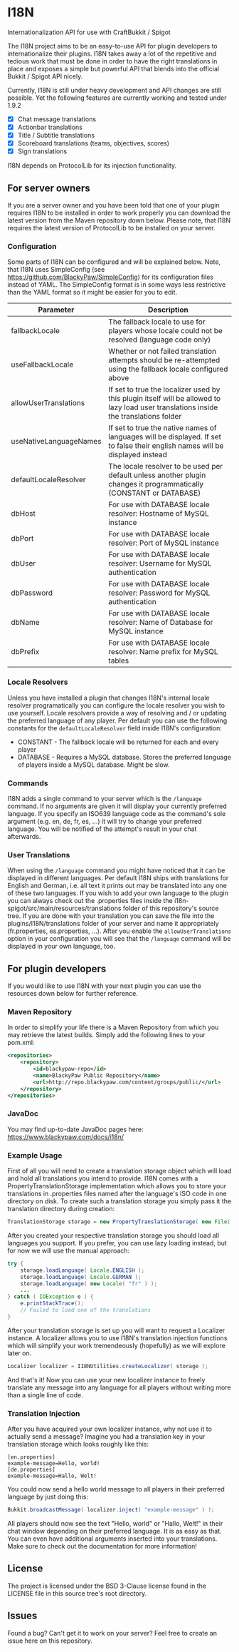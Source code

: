 # I18N
Internationalization API for use with CraftBukkit / Spigot

The I18N project aims to be an easy-to-use API for plugin developers to internationalize their plugins.
I18N takes away a lot of the repetitive and tedious work that must be done in order to have the right
translations in place and exposes a simple but powerful API that blends into the official Bukkit / Spigot
API nicely.

Currently, I18N is still under heavy development and API changes are still possible. Yet the following
features are currently working and tested under 1.9.2

- [x] Chat message translations
- [x] Actionbar translations
- [x] Title / Subtitle translations
- [x] Scoreboard translations (teams, objectives, scores)
- [x] Sign translations

I18N depends on ProtocolLib for its injection functionality.

## For server owners

If you are a server owner and you have been told that one of your plugin requires I18N to be installed in
order to work properly you can download the latest version from the Maven repository down below. Please note,
that I18N requires the latest version of ProtocolLib to be installed on your server.

### Configuration

Some parts of I18N can be configured and will be explained below. Note, that I18N uses SimpleConfig (see
https://github.com/BlackyPaw/SimpleConfig) for its configuration files instead of YAML. The SimpleConfig
format is in some ways less restrictive than the YAML format so it might be easier for you to edit.

Parameter				  	| Description
--------------------------- | ---------------------------
fallbackLocale				| The fallback locale to use for players whose locale could not be resolved (language code only)
useFallbackLocale			| Whether or not failed translation attempts should be re-attempted using the fallback locale configured above
allowUserTranslations		| If set to true the localizer used by this plugin itself will be allowed to lazy load user translations inside the translations folder
useNativeLanguageNames		| If set to true the native names of languages will be displayed. If set to false their english names will be displayed instead
defaultLocaleResolver		| The locale resolver to be used per default unless another plugin changes it programmatically (CONSTANT or DATABASE)
dbHost						| For use with DATABASE locale resolver: Hostname of MySQL instance
dbPort						| For use with DATABASE locale resolver: Port of MySQL instance
dbUser						| For use with DATABASE locale resolver: Username for MySQL authentication
dbPassword					| For use with DATABASE locale resolver: Password for MySQL authentication
dbName						| For use with DATABASE locale resolver: Name of Database for MySQL instance
dbPrefix					| For use with DATABASE locale resolver: Name prefix for MySQL tables

### Locale Resolvers

Unless you have installed a plugin that changes I18N's internal locale resolver programatically you can
configure the locale resolver you wish to use yourself. Locale resolvers provide a way of resolving and
/ or updating the preferred language of any player. Per default you can use the following constants for
the `defaultLocaleResolver` field inside I18N's configuration:

* CONSTANT - The fallback locale will be returned for each and every player
* DATABASE - Requires a MySQL database. Stores the preferred language of players inside a MySQL database. Might be slow.

### Commands

I18N adds a single command to your server which is the `/language` command. If no arguments are given
it will display your currently preferred language. If you specify an ISO639 language code as the command's
sole argument (e.g. en, de, fr, es, ...) it will try to change your preferred language. You will be notified
of the attempt's result in your chat afterwards.

### User Translations

When using the `/language` command you might have noticed that it can be displayed in different languages.
Per default I18N ships with translations for English and German, i.e. all text it prints out may be translated
into any one of these two languages. If you wish to add your own language to the plugin you can always check
out the .properties files inside the i18n-spigot/src/main/resources/translations folder of this repository's
source tree. If you are done with your translation you can save the file into the plugins/I18N/translations
folder of your server and name it appropriately (fr.properties, es.properties, ...). After you enable the 
`allowUserTranslations` option in your configuration you will see that the `/language` command will be
displayed in your own language, too.

## For plugin developers

If you would like to use I18N with your next plugin you can use the resources down below for further reference.

### Maven Repository

In order to simplify your life there is a Maven Repository from which you may retrieve the latest builds. Simply
add the following lines to your pom.xml:

```XML
<repositories>
	<repository>
        <id>blackypaw-repo</id>
        <name>BlackyPaw Public Repository</name>
        <url>http://repo.blackypaw.com/content/groups/public/</url>
    </repository>
</repositories>
```

### JavaDoc

You may find up-to-date JavaDoc pages here: https://www.blackypaw.com/docs/i18n/

### Example Usage

First of all you will need to create a translation storage object which will load and hold all translations
you intend to provide. I18N comes with a PropertyTranslationStorage implementation which allows you to store
your translations in .properties files named after the language's ISO code in one directory on disk. To
create such a translation storage you simply pass it the translation directory during creation:

```Java
TranslationStorage storage = new PropertyTranslationStorage( new File( "translations" ) );
```

After you created your respective translation storage you should load all languages you support. If you
prefer, you can use lazy loading instead, but for now we will use the manual approach:

```Java
try {
	storage.loadLanguage( Locale.ENGLISH );
	storage.loadLanguage( Locale.GERMAN );
	storage.loadLanguage( new Locale( "fr" ) );
	...
} catch ( IOException e ) {
	e.printStackTrace();
	// Failed to load one of the translations
}
```

After your translation storage is set up you will want to request a Localizer instance. A localizer allows
you to use I18N's translation injection functions which will simplify your work tremendeously (hopefully)
as we will explore later on.

```Java
Localizer localizer = I18NUtilities.createLocalizer( storage );
```

And that's it! Now you can use your new localizer instance to freely translate any message into any language
for all players without writing more than a single line of code.

### Translation Injection

After you have acquired your own localizer instance, why not use it to actually send a message? Imagine you had
a translation key in your translation storage which looks roughly like this:

```
[en.properties]
example-message=Hello, world!
[de.properties]
example-message=Hallo, Welt!
```

You could now send a hello world message to all players in their preferred language by just doing this:

```Java
Bukkit.broadcastMessage( localizer.inject( "example-message" ) );
```

All players should now see the text "Hello, world" or "Hallo, Welt!" in their chat window depending on
their preferred language. It is as easy as that. You can even have additional arguments inserted into
your translations. Make sure to check out the documentation for more information!

## License

The project is licensed under the BSD 3-Clause license found in the LICENSE file in this source tree's root
directory.

## Issues

Found a bug? Can't get it to work on your server? Feel free to create an issue here on this repository.

